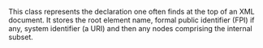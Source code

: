 This class represents the <!DOCTYPE ...> declaration one often finds at the top of an XML document. It stores the root element name, formal public identifier (FPI) if any, system identifier (a URI) and then any nodes comprising the internal subset.